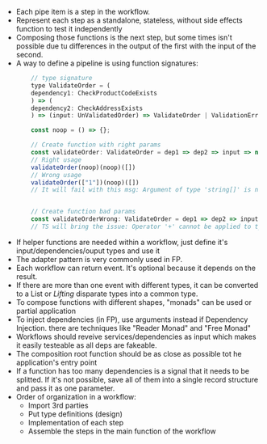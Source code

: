 - Each pipe item is a step in the workflow.
- Represent each step as a standalone, stateless, without side effects function to test it independently
- Composing those functions is the next step, but some times isn't possible due tu differences in the output of the first with the input of the second.
- A way to define a pipeline is using function signatures:  
    ```js
        // type signature
        type ValidateOrder = (
        dependency1: CheckProductCodeExists
        ) => (
        dependency2: CheckAddressExists
        ) => (input: UnValidatedOrder) => ValidateOrder | ValidationError;

        const noop = () => {};

        // Create function with right params
        const validateOrder: ValidateOrder = dep1 => dep2 => input => new Error("");
        // Right usage
        validateOrder(noop)(noop)([])
        // Wrong usage
        validateOrder(["1"])(noop)([])
        // It will fail with this msg: Argument of type 'string[]' is not assignable to parameter of type 'Function'.


        // Create function bad params
        const validateOrderWrong: ValidateOrder = dep1 => dep2 => input => dep1 + input
        // TS will bring the issue: Operator '+' cannot be applied to types 'Function' and 'UnValidatedOrder'
    ```
- If helper functions are needed within a workflow, just define it's input/dependencies/ouput types and use it
- The adapter pattern is very commonly used in FP.
- Each workflow can return event. It's optional because it depends on the result.
- If there are more than one event with different types, it can be converted to a List or *Lifting* disparate types into a common type.
- To compose functions with different shapes, "monads" can be used or partial application
- To inject dependencies (in FP), use arguments instead if Dependency Injection. there are techniques like "Reader Monad" and "Free Monad"
- Workflows should reveive services/dependencies as input which makes it easily testeable as all deps are fakeable.
- The composition root function should be as close as possible tot he application's entry point
- If a function has too many dependencies is a signal that it needs to be splitted. If it's not possible, save all of them into a single record structure and pass it as one parameter.
- Order of organization in a workflow:
  - Import 3rd parties
  - Put type definitions (design)
  - Implementation of each step
  - Assemble the steps in the main function of the workflow